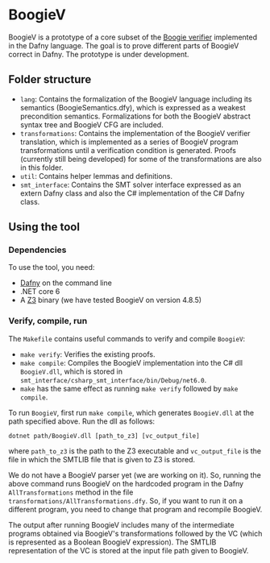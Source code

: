 # BoogieV
BoogieV is a prototype of a core subset of the [Boogie verifier](https://github.com/boogie-org/Boogie) 
implemented in the Dafny language. The goal is to prove different parts of BoogieV
correct in Dafny. The prototype is under development.

## Folder structure
* `lang`: Contains the formalization of the BoogieV language including its semantics 
(BoogieSemantics.dfy), which is expressed as a weakest precondition semantics.
Formalizations for both the BoogieV abstract syntax tree and BoogieV CFG are
included.
* `transformations`: Contains the implementation of the BoogieV verifier translation,
which is implemented as a series of BoogieV program transformations until a verification
condition is generated.
Proofs (currently still being developed) for some of the transformations
are also in this folder.
* `util`: Contains helper lemmas and definitions.
* `smt_interface`: Contains the SMT solver interface expressed as an extern Dafny class
and also the C# implementation of the C# Dafny class.

## Using the tool
### Dependencies
To use the tool, you need:
* [Dafny](https://github.com/dafny-lang/dafny) on the command line
* .NET core 6
* A [Z3](https://github.com/Z3Prover/z3) binary (we have tested BoogieV on version 4.8.5)

### Verify, compile, run
The `Makefile` contains useful commands to verify and compile `BoogieV`:
* `make verify`: Verifies the existing proofs.
* `make compile`: Compiles the BoogieV implementation into the C# dll `BoogieV.dll`,
which is stored in `smt_interface/csharp_smt_interface/bin/Debug/net6.0`.
* `make` has the same effect as running `make verify` followed by `make compile`.

To run `BoogieV`, first run `make compile`, which generates `BoogieV.dll` at the 
path specified above. Run the dll as follows: 

`dotnet path/BoogieV.dll [path_to_z3] [vc_output_file]`

where `path_to_z3` is the path to the Z3 executable and `vc_output_file` is 
the file in which the SMTLIB file that is given to Z3 is stored.

We do not have a BoogieV parser yet (we are working on it). So, running the above
command runs BoogieV on the hardcoded program in the Dafny `AllTransformations`
method in the file `transformations/AllTransformations.dfy`. So, if you want to 
run it on a different program, you need to change that program and recompile
BoogieV.

The output after running BoogieV includes many of the intermediate programs
obtained via BoogieV's transformations followed by the VC (which is represented
as a Boolean BoogieV expression). The SMTLIB representation of the VC is stored 
at the input file path given to BoogieV.
